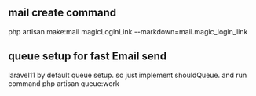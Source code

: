 ## mail create command
php artisan make:mail magicLoginLink --markdown=mail.magic_login_link

## queue setup for fast Email send
laravel11 by default queue setup. so just implement shouldQueue. and run command
php artisan queue:work 
